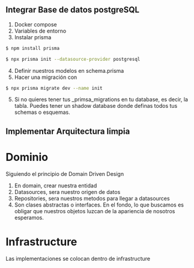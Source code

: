## Integrar Base de datos postgreSQL

1.  Docker compose
2. Variables de entorno
3. Instalar prisma
```bash
$ npm install prisma 
```
```bash
$ npx prisma init --datasource-provider postgresql
```
4. Definir nuestros modelos en schema.prisma
5. Hacer una migración con
```bash
$ npx prisma migrate dev --name init
```

5. Si no quieres tener tus _primsa_migrations en tu database, es decir, la tabla. Puedes tener un shadow database donde definas todos tus schemas o esquemas.



## Implementar Arquitectura limpia
# Dominio
Siguiendo el principio de Domain Driven Design
1. En domain, crear nuestra entidad
2. Datasources, sera nuestro origen de datos
3. Repositories, sera nuestros metodos para llegar a datasources
4. Son clases abstractas o interfaces. En el fondo, lo que buscamos es obligar que nuestros objetos luzcan de la apariencia de nosotros esperamos.

# Infrastructure
Las implementaciones se colocan dentro de infrastructure

